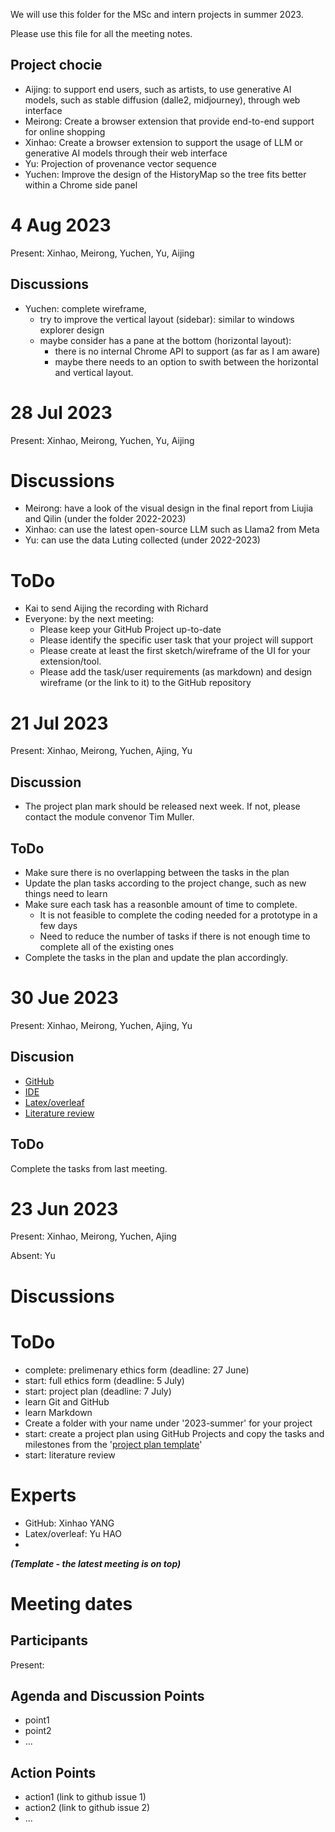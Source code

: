 We will use this folder for the MSc and intern projects in summer 2023.

Please use this file for all the meeting notes. 

## Project chocie
- Aijing: to support end users, such as artists, to use generative AI models, such as stable diffusion (dalle2, midjourney), through web interface
- Meirong: Create a browser extension that provide end-to-end support for online shopping
- Xinhao: Create a browser extension to support the usage of LLM or generative AI models through their web interface
- Yu: Projection of provenance vector sequence
- Yuchen: Improve the design of the HistoryMap so the tree fits better within a Chrome side panel

# 4 Aug 2023

Present: Xinhao, Meirong, Yuchen, Yu, Aijing

## Discussions
- Yuchen: complete wireframe,
   - try to improve the vertical layout (sidebar): similar to windows explorer design
   - maybe consider has a pane at the bottom (horizontal layout):
      - there is no internal Chrome API to support (as far as I am aware)
      - maybe there needs to an option to swith between the horizontal and vertical layout.

# 28 Jul 2023

Present: Xinhao, Meirong, Yuchen, Yu, Aijing

# Discussions
- Meirong: have a look of the visual design in the final report from Liujia and Qilin (under the folder 2022-2023)
- Xinhao: can use the latest open-source LLM such as Llama2 from Meta
- Yu: can use the data Luting collected (under 2022-2023)

# ToDo
- Kai to send Aijing the recording with Richard
- Everyone: by the next meeting:
   - Please keep your GitHub Project up-to-date
   - Please identify the specific user task that your project will support
   - Please create at least the first sketch/wireframe of the UI for your extension/tool.
   - Please add the task/user requirements (as markdown) and design wireframe (or the link to it) to the GitHub repository

# 21 Jul 2023

Present: Xinhao, Meirong, Yuchen, Ajing, Yu

## Discussion
- The project plan mark should be released next week. If not, please contact the module convenor Tim Muller.

## ToDo
- Make sure there is no overlapping between the tasks in the plan
- Update the plan tasks according to the project change, such as new things need to learn
- Make sure each task has a reasonble amount of time to complete.
   - It is not feasible to complete the coding needed for a prototype in a few days
   - Need to reduce the number of tasks if there is not enough time to complete all of the existing ones
- Complete the tasks in the plan and update the plan accordingly. 

# 30 Jue 2023

Present: Xinhao, Meirong, Yuchen, Ajing, Yu

## Discusion
- [GitHub](https://github.com/Vis4Sense/student-projects/blob/main/instructions/github.md)
- [IDE](https://github.com/Vis4Sense/student-projects/blob/main/instructions/ide.md)
- [Latex/overleaf](https://github.com/Vis4Sense/student-projects/blob/main/instructions/latex.md)
- [Literature review](https://github.com/Vis4Sense/student-projects/blob/main/instructions/literature.md)

## ToDo

Complete the tasks from last meeting.

# 23 Jun 2023

Present: Xinhao, Meirong, Yuchen, Ajing

Absent: Yu

# Discussions

# ToDo
- complete: prelimenary ethics form (deadline: 27 June)
- start: full ethics form (deadline: 5 July)
- start: project plan (deadline: 7 July)
- learn Git and GitHub
- learn Markdown
- Create a folder with your name under '2023-summer' for your project
- start: create a project plan using GitHub Projects and copy the tasks and milestones from the '[project plan template](https://github.com/Vis4Sense/student-projects/projects?query=is%3Aopen)'
- start: literature review

# Experts
- GitHub: Xinhao YANG
- Latex/overleaf: Yu HAO
- 
***(Template - the latest meeting is on top)***

# Meeting dates

## Participants

Present:

## Agenda and Discussion Points

- point1
- point2
- ...

## Action Points

- action1 (link to github issue 1)
- action2 (link to github issue 2)
- ...
